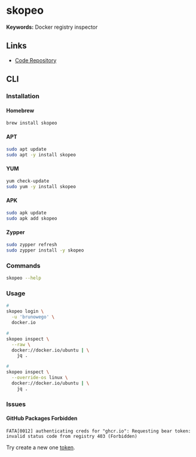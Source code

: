 # skopeo

**Keywords:** Docker registry inspector

## Links

- [Code Repository](https://github.com/containers/skopeo)

## CLI

### Installation

#### Homebrew

```sh
brew install skopeo
```

#### APT

```sh
sudo apt update
sudo apt -y install skopeo
```

#### YUM

```sh
yum check-update
sudo yum -y install skopeo
```

#### APK

```sh
sudo apk update
sudo apk add skopeo
```

#### Zypper

```sh
sudo zypper refresh
sudo zypper install -y skopeo
```

### Commands

```sh
skopeo --help
```

### Usage

```sh
#
skopeo login \
  -u 'brunowego' \
  docker.io

#
skopeo inspect \
  --raw \
  docker://docker.io/ubuntu | \
    jq .

#
skopeo inspect \
  --override-os linux \
  docker://docker.io/ubuntu | \
    jq .
```

### Issues

<!-- ####

```log
FATA[0002] Error parsing manifest for image: Error choosing image instance: no image found in manifest list for architecture amd64, variant "", OS darwin
```

```sh
skopeo inspect \
  --raw \
  # ...
``` -->

#### GitHub Packages Forbidden

```log
FATA[0012] authenticating creds for "ghcr.io": Requesting bear token: invalid status code from registry 403 (Forbidden)
```

Try create a new one [token](https://github.com/settings/tokens).

